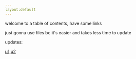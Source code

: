 ```yaml
---
layout:default
---
```


welcome to a table of contents, have some links

just gonna use files bc it's easier and takes less time to update

updates:

[u1](./updates/u1.md)
[u2](./updates/u2.md)

